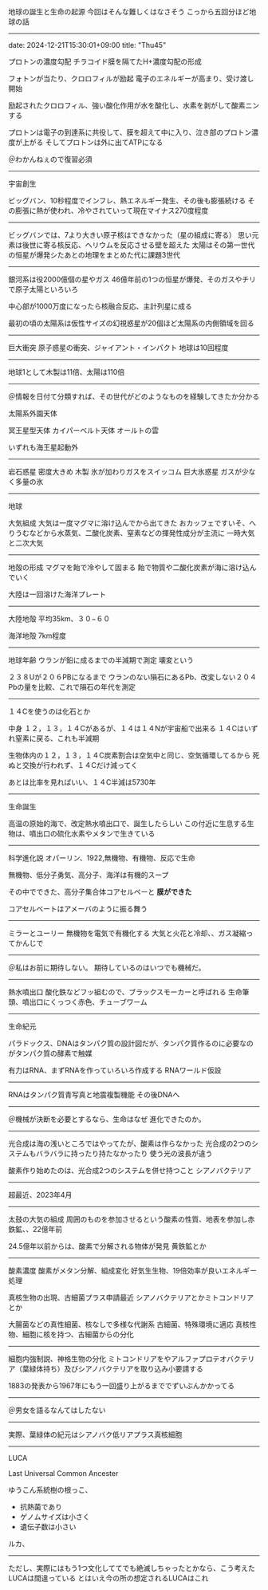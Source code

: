 地球の誕生と生命の起源
今回はそんな難しくはなさそう
こっから五回分ほど地球の話

---
date: 2024-12-21T15:30:01+09:00
title: "Thu45"

プロトンの濃度勾配
チラコイド膜を隔てたH+濃度勾配の形成

フォトンが当たり、クロロフィルが励起
電子のエネルギーが高まり、受け渡し開始

励起されたクロロフィル、強い酸化作用が水を酸化し、水素を剥がして酸素ニンする

プロトンは電子の到達系に共役して、膜を超えて中に入り、泣き部のプロトン濃度が上がる
そしてプロトンは外に出てATPになる

＠わかんねぇので復習必須

---

宇宙創生

ビッグバン、10秒程度でインフレ、熱エネルギー発生、その後も膨張続ける
その膨張に熱が使われ、冷やされていって現在マイナス270度程度

---

ビッグバンでは、7より大きい原子核はできなかった（星の組成に寄る）
思い元素は後世に寄る核反応、ヘリウムを反応させる壁を超えた
太陽はその第一世代の恒星が爆発シたあとの地理をまとめた代に課題3世代

---

銀河系は役2000億個の星やガス
46億年前の1つの恒星が爆発、そのガスやチリで原子太陽といろいろ

中心部が1000万度になったら核融合反応、主計列星に成る

最初の頃の太陽系は仮性サイズの幻視惑星が20個ほど太陽系の内側領域を回る

---

巨大衝突
原子惑星の衝突、ジャイアント・インパクト
地球は10回程度

---

地球1として木製は11倍、太陽は110倍

---

＠情報を日付て分類すれば、その世代がどのようなものを経験してきたか分かる

太陽系外園天体

冥王星型天体
カイパーベルト天体
オールトの雲

いずれも海王星起動外

---

岩石惑星
密度大きめ
木製
氷が加わりガスをスイッコム
巨大氷惑星
ガスが少なく多量の氷

---

地球

大気組成
大気は一度マグマに溶け込んでから出てきた
おカッフェですいそ、へりうむなどから水蒸気、二酸化炭素、窒素などの揮発性成分が主流に
一時大気と二次大気

---

地殻の形成
マグマを飴で冷やして固まる
飴で物質や二酸化炭素が海に溶け込んでいく

大陸は一回溶けた海洋プレート

---

大陸地殻
平均35km、３０−６０

海洋地殻
7km程度

---

地球年齢
ウランが鉛に成るまでの半減期で測定
壊変という

２３８Uが２０６PBになるまで
ウランのない隕石にあるPb、改変しない２０４Pbの量を比較、これで隕石の年代を測定

---

１４Cを使うのは化石とか

中身
１２，１３，１４Cがあるが、１４は１４Nが宇宙船で出来る
１４Cはいずれ窒素に戻る、これも半減期

生物体内の１２，１３，１４C炭素割合は空気中と同じ、空気循環してるから
死ぬと交換が行われず、１４Cだけ減ってく

あとは比率を見ればいい、１４C半減は5730年

---

生命誕生

高温の原始的海で、改定熱水噴出口で、誕生したらしい
この付近に生息する生物は、噴出口の硫化水素やメタンで生きている

---

科学進化説
オパーリン、1922,無機物、有機物、反応で生命

無機物、低分子勇気、高分子、海洋は有機的スープ

その中でできた、高分子集合体コアセルペーと
**膜ができた**

コアセルベートはアメーバのように振る舞う

---

ミラーとユーリー
無機物を電気で有機化する
大気と火花と冷却、、ガス凝縮ってかんじで

---

＠私はお前に期待しない。
期待しているのはいつでも機械だ。

---

熱水噴出口
酸化鉄などフッ組むので、ブラックスモーカーと呼ばれる
生命筆頭、噴出口にくっつく赤色、チューブワーム

---

生命紀元

パラドックス、DNAはタンパク質の設計図だが、タンパク質作るのに必要なのがタンパク質の酵素で触媒

有力はRNA、まずRNAを作っていろいろ作成する
RNAワールド仮設

---

RNAはタンパク質青写真と地震複製機能
その後DNAへ

---

＠機械が決断を必要とするなら、生命はなぜ
進化できたのか。


---

光合成は海の浅いところではやってたが、酸素は作らなかった
光合成の2つのシステムもバラバラに持ったり持たなかったり
使う光の波長が違う

酸素作り始めたのは、光合成2つのシステムを併せ持つこと
シアノバクテリア

---

超最近、2023年4月

---

太鼓の大気の組成
周囲のものを参加させるという酸素の性質、地表を参加し赤鉄鉱、、22億年前

24.5億年以前からは、酸素で分解される物体が発見
黄鉄鉱とか

---

酸素濃度
酸素がメタン分解、組成変化
好気生生物、19倍効率が良いエネルギー処理

真核生物の出現、古細菌プラス申請最近
シアノバクテリアとかミトコンドリアとか

大腸菌などの真性細菌、核なしで多様な代謝系
古細菌、特殊環境に適応
真核性物、細胞に核を持つ、古細菌からの分化

---

細胞内強制説、神格生物の分化
ミトコンドリアをやアルファプロテオバクテリア（葉緑体持ち）及びシアノバクテリアを取り込み小要請する

1883の発表から1967年にもう一回盛り上がるまででずいぶんかかってる

---

＠男女を語るなんてはしたない

---

実際、葉緑体の紀元はシアノバク低リアプラス真核細胞

---

LUCA

Last Universal Common Ancester

ゆうこん系統樹の根っこ、

- 抗熱菌であり
- ゲノムサイズは小さく
- 遺伝子数は小さい

ルカ、

---

ただし、実際にはもう1つ文化しててでも絶滅しちゃったとかなら、こう考えたLUCAは間違っている
とはいえ今の所の想定されるLUCAはこれ






































